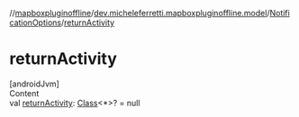 //[mapboxpluginoffline](../../../index.md)/[dev.micheleferretti.mapboxpluginoffline.model](../index.md)/[NotificationOptions](index.md)/[returnActivity](return-activity.md)



# returnActivity  
[androidJvm]  
Content  
val [returnActivity](return-activity.md): [Class](https://developer.android.com/reference/kotlin/java/lang/Class.html)<*>? = null  



